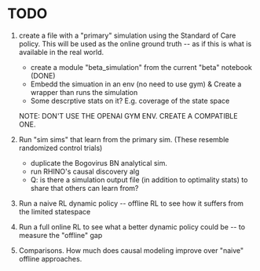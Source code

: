 # TODO

1.  create a file with a "primary" simulation using the Standard of Care policy.  This will be used as the online ground truth -- as if this is what is available in the real world. 
    - create a module "beta_simulation" from the current "beta" notebook  (DONE)
    - Embedd the simuation in an env (no need to use gym) & Create a wrapper than runs the simulation
    - Some descrptive stats on it? E.g. coverage of the state space

    NOTE: DON'T USE THE OPENAI GYM ENV. CREATE A COMPATIBLE ONE.

2.  Run "sim sims" that learn from the primary sim. (These resemble randomized control trials)
    - duplicate the Bogovirus BN analytical sim.
    - run RHINO's causal discovery alg
    - Q: is there a simulation output file (in addition to optimality stats) to share that others can learn from? 

3. Run a naive RL dynamic policy -- offline RL to see how it suffers from the limited statespace

4. Run a full online RL to see what a better dynamic policy could be -- to measure the "offline" gap

5. Comparisons. How much does causal modeling improve over "naive" offline approaches. 


